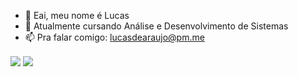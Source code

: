 - 👋 Eai, meu nome é Lucas
- 🌱 Atualmente cursando Análise e Desenvolvimento de Sistemas
- 📫 Pra falar comigo: lucasdearaujo@pm.me

<img align="center" src="https://github-readme-stats.vercel.app/api?username=silentspaceship&theme=city_lights&show_icons=true&locale=pt-br" />
<img align="center" src="https://github-readme-stats.vercel.app/api/top-langs/?username=silentspaceship&theme=city_lights&layout=compact&locale=pt-br" />

<!---
silentspaceship/silentspaceship is a ✨ special ✨ repository because its `README.md` (this file) appears on your GitHub profile.
You can click the Preview link to take a look at your changes.
--->
